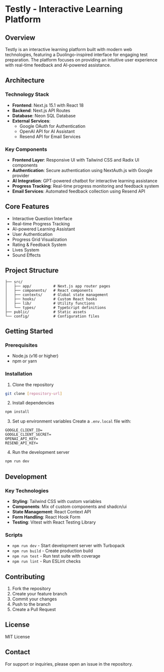 # Testly - Interactive Learning Platform

## Overview
Testly is an interactive learning platform built with modern web technologies, featuring a Duolingo-inspired interface for engaging test preparation. The platform focuses on providing an intuitive user experience with real-time feedback and AI-powered assistance.

## Architecture

### Technology Stack
- **Frontend**: Next.js 15.1 with React 18
- **Backend**: Next.js API Routes
- **Database**: Neon SQL Database
- **External Services**:
  - Google OAuth for Authentication
  - OpenAI API for AI Assistant
  - Resend API for Email Services

### Key Components
- **Frontend Layer**: Responsive UI with Tailwind CSS and Radix UI components
- **Authentication**: Secure authentication using NextAuth.js with Google provider
- **AI Integration**: GPT-powered chatbot for interactive learning assistance
- **Progress Tracking**: Real-time progress monitoring and feedback system
- **Email Services**: Automated feedback collection using Resend API

## Core Features
- Interactive Question Interface
- Real-time Progress Tracking
- AI-powered Learning Assistant
- User Authentication
- Progress Grid Visualization
- Rating & Feedback System
- Lives System
- Sound Effects

## Project Structure
```
├── src/
│   ├── app/          # Next.js app router pages
│   ├── components/   # React components
│   ├── contexts/     # Global state management
│   ├── hooks/        # Custom React hooks
│   ├── lib/          # Utility functions
│   └── types/        # TypeScript definitions
├── public/           # Static assets
└── config/           # Configuration files
```

## Getting Started

### Prerequisites
- Node.js (v16 or higher)
- npm or yarn

### Installation
1. Clone the repository
```bash
git clone [repository-url]
```

2. Install dependencies
```bash
npm install
```

3. Set up environment variables
Create a `.env.local` file with:
```
GOOGLE_CLIENT_ID=
GOOGLE_CLIENT_SECRET=
OPENAI_API_KEY=
RESEND_API_KEY=
```

4. Run the development server
```bash
npm run dev
```

## Development

### Key Technologies
- **Styling**: Tailwind CSS with custom variables
- **Components**: Mix of custom components and shadcn/ui
- **State Management**: React Context API
- **Form Handling**: React Hook Form
- **Testing**: Vitest with React Testing Library

### Scripts
- `npm run dev` - Start development server with Turbopack
- `npm run build` - Create production build
- `npm run test` - Run test suite with coverage
- `npm run lint` - Run ESLint checks

## Contributing
1. Fork the repository
2. Create your feature branch
3. Commit your changes
4. Push to the branch
5. Create a Pull Request

## License
MIT License

## Contact
For support or inquiries, please open an issue in the repository.
